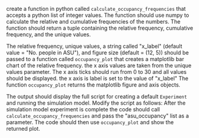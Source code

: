 create a function in python called `calculate_occupancy_frequencies` that accepts a python list of integer values. The function should use numpy to calculate the relative and cumulative frequencies of the numbers. The function should return a tuple containing the relative frequency, cumulative frequency, and the unique values.  

The relative frequency, unique values, a string called "x_label" (default value = "No. people in ASU"), and figure size (default = (12, 5)) should be passed to a function called `occupancy_plot` that creates a matplotlib bar chart of the relative frequency.  the x axis values are taken from the unique values parameter. The x axis ticks should run from 0 to 30 and all values should be displayed.  the x axis is label is set to the value of "x_label" The function `occupancy_plot` returns the matplotlib figure and axis objects.  

The output should display the full script for creating a default `Experiment` and running the simulation model. Modify the script as follows: After the simulation model experiment is complete the code should call `calculate_occupancy_frequencies` and pass the "asu_occupancy" list as a parameter.  The code should then use `occupancy_plot` and show the returned plot.

